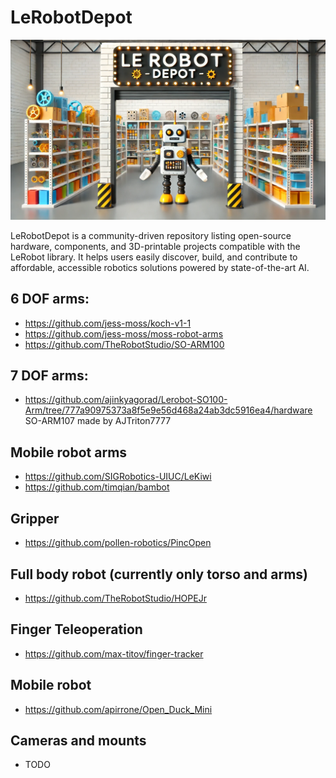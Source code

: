 # LeRobotDepot

![/media/lerobotdepot.png](/media/lerobotdepot.png)

LeRobotDepot is a community-driven repository listing open-source hardware, components, and 3D-printable projects compatible with the LeRobot library. It helps users easily discover, build, and contribute to affordable, accessible robotics solutions powered by state-of-the-art AI.

## 6 DOF arms:
- https://github.com/jess-moss/koch-v1-1
- https://github.com/jess-moss/moss-robot-arms
- https://github.com/TheRobotStudio/SO-ARM100

## 7 DOF arms:
- https://github.com/ajinkyagorad/Lerobot-SO100-Arm/tree/777a90975373a8f5e9e56d468a24ab3dc5916ea4/hardware SO-ARM107 made by AJTriton7777

## Mobile robot arms
- https://github.com/SIGRobotics-UIUC/LeKiwi
- https://github.com/timqian/bambot

## Gripper
- https://github.com/pollen-robotics/PincOpen

## Full body robot (currently only torso and arms)
- https://github.com/TheRobotStudio/HOPEJr

## Finger Teleoperation
- https://github.com/max-titov/finger-tracker

## Mobile robot
- https://github.com/apirrone/Open_Duck_Mini

## Cameras and mounts
- TODO

